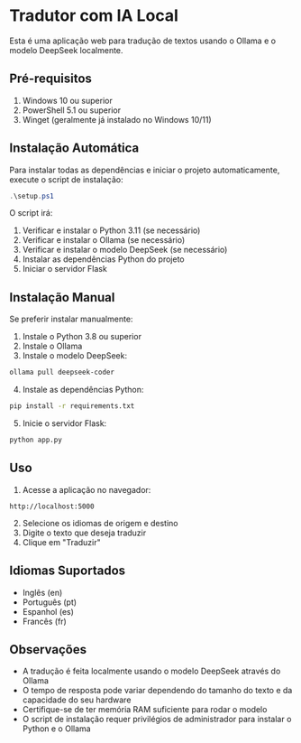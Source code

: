 # Tradutor com IA Local

Esta é uma aplicação web para tradução de textos usando o Ollama e o modelo DeepSeek localmente.

## Pré-requisitos

1. Windows 10 ou superior
2. PowerShell 5.1 ou superior
3. Winget (geralmente já instalado no Windows 10/11)

## Instalação Automática

Para instalar todas as dependências e iniciar o projeto automaticamente, execute o script de instalação:

```powershell
.\setup.ps1
```

O script irá:
1. Verificar e instalar o Python 3.11 (se necessário)
2. Verificar e instalar o Ollama (se necessário)
3. Verificar e instalar o modelo DeepSeek (se necessário)
4. Instalar as dependências Python do projeto
5. Iniciar o servidor Flask

## Instalação Manual

Se preferir instalar manualmente:

1. Instale o Python 3.8 ou superior
2. Instale o Ollama
3. Instale o modelo DeepSeek:
```bash
ollama pull deepseek-coder
```

4. Instale as dependências Python:
```bash
pip install -r requirements.txt
```

5. Inicie o servidor Flask:
```bash
python app.py
```

## Uso

1. Acesse a aplicação no navegador:
```
http://localhost:5000
```

2. Selecione os idiomas de origem e destino
3. Digite o texto que deseja traduzir
4. Clique em "Traduzir"

## Idiomas Suportados

- Inglês (en)
- Português (pt)
- Espanhol (es)
- Francês (fr)

## Observações

- A tradução é feita localmente usando o modelo DeepSeek através do Ollama
- O tempo de resposta pode variar dependendo do tamanho do texto e da capacidade do seu hardware
- Certifique-se de ter memória RAM suficiente para rodar o modelo
- O script de instalação requer privilégios de administrador para instalar o Python e o Ollama 